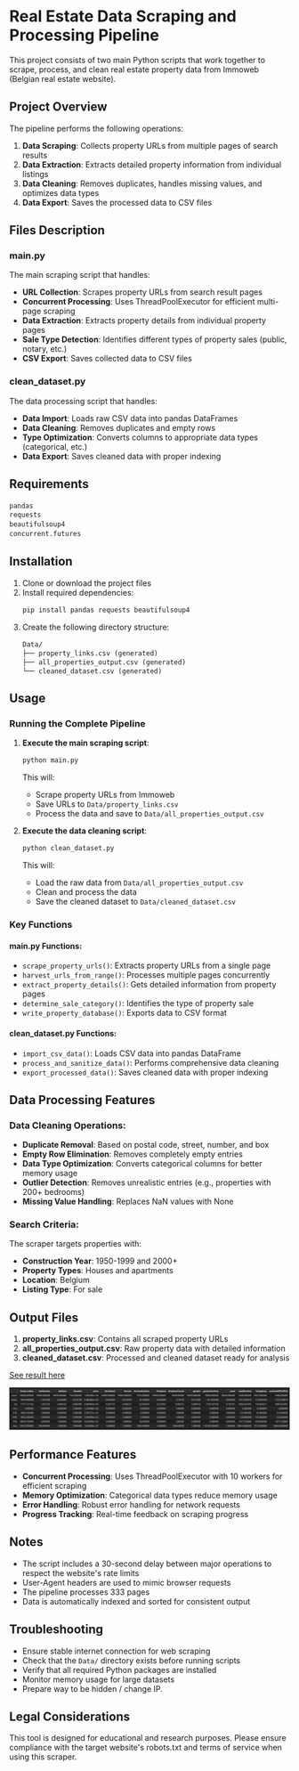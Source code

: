 # Real Estate Data Scraping and Processing Pipeline

This project consists of two main Python scripts that work together to scrape, process, and clean real estate property data from Immoweb (Belgian real estate website).

## Project Overview

The pipeline performs the following operations:
1. **Data Scraping**: Collects property URLs from multiple pages of search results
2. **Data Extraction**: Extracts detailed property information from individual listings
3. **Data Cleaning**: Removes duplicates, handles missing values, and optimizes data types
4. **Data Export**: Saves the processed data to CSV files

## Files Description

### main.py
The main scraping script that handles:
- **URL Collection**: Scrapes property URLs from search result pages
- **Concurrent Processing**: Uses ThreadPoolExecutor for efficient multi-page scraping
- **Data Extraction**: Extracts property details from individual property pages
- **Sale Type Detection**: Identifies different types of property sales (public, notary, etc.)
- **CSV Export**: Saves collected data to CSV files

### clean_dataset.py
The data processing script that handles:
- **Data Import**: Loads raw CSV data into pandas DataFrames
- **Data Cleaning**: Removes duplicates and empty rows
- **Type Optimization**: Converts columns to appropriate data types (categorical, etc.)
- **Data Export**: Saves cleaned data with proper indexing

## Requirements

```python
pandas
requests
beautifulsoup4
concurrent.futures
```

## Installation

1. Clone or download the project files
2. Install required dependencies:
   ```bash
   pip install pandas requests beautifulsoup4
   ```
3. Create the following directory structure:
   ```
   Data/
   ├── property_links.csv (generated)
   ├── all_properties_output.csv (generated)
   └── cleaned_dataset.csv (generated)
   ```

## Usage

### Running the Complete Pipeline

1. **Execute the main scraping script**:
   ```bash
   python main.py
   ```
   This will:
   - Scrape property URLs from Immoweb
   - Save URLs to `Data/property_links.csv`
   - Process the data and save to `Data/all_properties_output.csv`

2. **Execute the data cleaning script**:
   ```bash
   python clean_dataset.py
   ```
   This will:
   - Load the raw data from `Data/all_properties_output.csv`
   - Clean and process the data
   - Save the cleaned dataset to `Data/cleaned_dataset.csv`

### Key Functions

#### main.py Functions:
- `scrape_property_urls()`: Extracts property URLs from a single page
- `harvest_urls_from_range()`: Processes multiple pages concurrently
- `extract_property_details()`: Gets detailed information from property pages
- `determine_sale_category()`: Identifies the type of property sale
- `write_property_database()`: Exports data to CSV format

#### clean_dataset.py Functions:
- `import_csv_data()`: Loads CSV data into pandas DataFrame
- `process_and_sanitize_data()`: Performs comprehensive data cleaning
- `export_processed_data()`: Saves cleaned data with proper indexing

## Data Processing Features

### Data Cleaning Operations:
- **Duplicate Removal**: Based on postal code, street, number, and box
- **Empty Row Elimination**: Removes completely empty entries
- **Data Type Optimization**: Converts categorical columns for better memory usage
- **Outlier Detection**: Removes unrealistic entries (e.g., properties with 200+ bedrooms)
- **Missing Value Handling**: Replaces NaN values with None

### Search Criteria:
The scraper targets properties with:
- **Construction Year**: 1950-1999 and 2000+
- **Property Types**: Houses and apartments
- **Location**: Belgium
- **Listing Type**: For sale

## Output Files

1. **property_links.csv**: Contains all scraped property URLs
2. **all_properties_output.csv**: Raw property data with detailed information
3. **cleaned_dataset.csv**: Processed and cleaned dataset ready for analysis

[See result here](https://rowzero.io/workbook/67BF8E5F6B165532DF351546/0)

![Describe graphic](Data/Describe.png)

## Performance Features

- **Concurrent Processing**: Uses ThreadPoolExecutor with 10 workers for efficient scraping
- **Memory Optimization**: Categorical data types reduce memory usage
- **Error Handling**: Robust error handling for network requests
- **Progress Tracking**: Real-time feedback on scraping progress

## Notes

- The script includes a 30-second delay between major operations to respect the website's rate limits
- User-Agent headers are used to mimic browser requests
- The pipeline processes  333 pages 
- Data is automatically indexed and sorted for consistent output

## Troubleshooting

- Ensure stable internet connection for web scraping
- Check that the `Data/` directory exists before running scripts
- Verify that all required Python packages are installed
- Monitor memory usage for large datasets
- Prepare way to be hidden / change IP.

## Legal Considerations

This tool is designed for educational and research purposes. Please ensure compliance with the target website's robots.txt and terms of service when using this scraper.